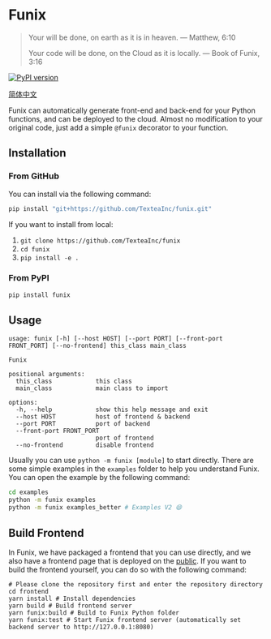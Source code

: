 # Funix

> Your will be done, on earth as it is in heaven. — Matthew, 6:10
> 
> Your code will be done, on the Cloud as it is locally. — Book of Funix, 3:16

[![PyPI version](https://badge.fury.io/py/funix.svg)](https://badge.fury.io/py/funix)

[简体中文](README.zh-CN.md)

Funix can automatically generate front-end and back-end for your Python functions,
and can be deployed to the cloud. Almost no modification to your original code,
just add a simple `@funix` decorator to your function.

## Installation

### From GitHub

You can install via the following command:

```bash
pip install "git+https://github.com/TexteaInc/funix.git"
```

If you want to install from local:

1. `git clone https://github.com/TexteaInc/funix`
2. `cd funix`
3. `pip install -e .`

### From PyPI

```bash
pip install funix
```

## Usage

```text
usage: funix [-h] [--host HOST] [--port PORT] [--front-port FRONT_PORT] [--no-frontend] this_class main_class

Funix

positional arguments:
  this_class            this class
  main_class            main class to import

options:
  -h, --help            show this help message and exit
  --host HOST           host of frontend & backend
  --port PORT           port of backend
  --front-port FRONT_PORT
                        port of frontend
  --no-frontend         disable frontend
```

Usually you can use `python -m funix [module]` to start directly.
There are some simple examples in the `examples` folder to help you understand Funix.
You can open the example by the following command:

```bash
cd examples
python -m funix examples
python -m funix examples_better # Examples V2 😄
```

## Build Frontend

In Funix, we have packaged a frontend that you can use directly,
and we also have a frontend page that is deployed on the [public](https://pdf.textea.io/).
If you want to build the frontend yourself, you can do so with the following command:

```
# Please clone the repository first and enter the repository directory
cd frontend
yarn install # Install dependencies
yarn build # Build frontend server
yarn funix:build # Build to Funix Python folder
yarn funix:test # Start Funix frontend server (automatically set backend server to http://127.0.0.1:8080)
```

